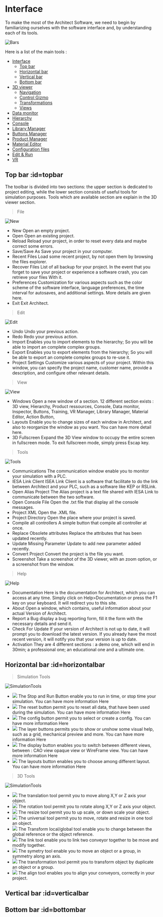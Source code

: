 # Interface 

   To make the most of the Architect Software, we need to begin by familiarizing ourselves with the software interface and, by understanding each of its tools.
   
   ![Bars](Images/Bars.png ':size=800')
   
   Here is a list of the main tools :
   
- [Interface](#interface)
	- [Top bar](#topbar)
	- [Horizontal bar](#horizontalbar)
	- [Vertical bar](#verticalbar)
	- [Bottom bar](#bottombar)
- [3D viewer](#3dviewer)
	- [Navigation](#navigation)
	- [Control Gizmo](#3dviewer)
	- [Transformations](#3dviewer)
	- [Views](#3dviewer)
- [Data monitor](#3dviewer)
- [Hierarchy](#3dviewer)
- [Console](#3dviewer)
- [Library Manager](#3dviewer)
- [Buttons Manager](#3dviewer)
- [Product Manager](#3dviewer)
- [Material Editor](#3dviewer)
- [Configuration files](#3dviewer)
- [Edit & Run](#3dviewer)
- [VR](#vr)

## Top bar :id=topbar

   The toolbar is divided into two sections: the upper section is dedicated to project editing, while the lower section consists of useful tools for simulation purposes. Tools which are available section are explain in the 3D viewer section.

> File

![New](Images/New.png)

- New 	Open an empty project.
- Open 	Open an existing project.
- Reload 	Reload your project, in order to reset every data and maybe correct some errors.
- Save/Save As 	Save your project in your computer.
- Recent Files 	Load some recent project, by not open them by browsing the files explorer.
- Recover Files 	List of all backup for your project. In the event that you forget to save your project or experience a software crash, you can retrieve your files With it.
- Preferences 	Customization for various aspects such as the color scheme of the software interface, language preferences, the time interval for autosaves, and additional settings. More details are given here.
- Exit 	Exit Architect.

> Edit

![Edit](Images/Edit.png)
- Undo 	Undo your previous action.
- Redo 	Redo your previous action.
- Import 	Enables you to import elements to the hierarchy; So you will be able to import an complete complex groups.
- Export 	Enables you to export elements from the hierarchy; So you will be able to export an complete complex groups to re-use it.
- Project Settings 	Customize various aspects of your project. Within this window, you can specify the project name, customer name, provide a description, and configure other relevant details.

> View

![View](Images/View.png)

- Windows 	Open a new window of a section. 12 different section exists : 3D view, Hierarchy, Product ressources, Console, Data monitor, Inspector, Buttons, Training, VR Manager, Library Manager, Material Editor, Action Button,
- Layouts 	Enable you to change sizes of each window in Architect, and also to reorganize the window as you want. You can have more detail here.
- 3D Fullscreen 	Expand the 3D View window to occupy the entire screen in fullscreen mode. To exit fullscreen mode, simply press Escap key.


> Tools

![Tools](Images/Tools.png)

- Communications 	The communication window enable you to monitor your simulation with a PLC.
- IESA Link Client 	ISEA Link Client is a software that facilitate to do the link between Architect and your PLC, such as a software like KEP or RSLink.
- Open Alias Project 	The Alias project is a text file shared with IESA Link to communicate between the two software.
- Open Console File 	Open the .txt file that display all the console messages.
- Project XML 	Open the .XML file.
- Project Directory 	Open the place where your project is saved.
- Compile all controllers 	A simple button that compile all controller at once.
- Replace Obsolete attributes 	Replace the attributes that has been updated recently.
- Update Missing Parameter 	Update to add new parameter added recently.
- Convert Project 	Convert the project is the file you want.
- Screenshot 	Take a screenshot of the 3D viewer, with an zoom option, or a screenshot from the window.

> Help

![Help](Images/Help.png)

- Documentation 	Here is the documentation for Architect, which you can access at any time. Simply click on Help>Documentation or press the F1 key on your keyboard. It will redirect you to this site.
- About 	Open a window, which contains, useful information about your actual Version of Architect.
- Report a Bug 	display a bug reporting form, fill it the form with the necessary details and send it.
- Check For Update 	If your version of Architect is not up to date, it will prompt you to download the latest version. If you already have the most recent version, it will notify you that your version is up to date.
- Activation 	They are 4 different sections : a demo one, which will end in 30min; a professional one; an educational one and a ultimate one.

## Horizontal bar :id=horizontalbar

> Simulation Tools

![SimulationTools](Images/Simulation_Bar.png)

- ![](Images/Stop.png) The Stop and Run Button enable you to run in time, or stop time your simulation. You can have more information Here
- ![](Images/Reset.png) The reset button permit you to reset all data, that have been used during the simulation. You can have more information Here
- ![](Images/Config.png) The config button permit you to select or create a config. You can have more information Here
- ![](Images/Layer.png) The layer buttons permits you to show or unshow some visual help, such as a grid, mechanical preview and more. You can have more information Here
- ![](Images/Display.png) The display button enables you to switch between different views, between : CAO view opaque view or WireFrame view. You can have more information Here
- ![](Images/Layout.png) The layouts button enables you to choose among different layout. You can have more information Here

> 3D Tools

![SimulationTools](Images/3D_tool.png)

- ![](Images/translation.png) 	The translation tool permit you to move along X,Y or Z axis your object.
- ![](Images/Rotation.png) 	The rotation tool permit you to rotate along X,Y or Z axis your object.
- ![](Images/Resized.png) 	The resize tool permit you to up scale, or down scale your object.
- ![](Images/Universal.png) 	The universal tool permit you to move, rotate and resize in one tool an object.
- ![](Images/Transform.png) 	The Transform local/global tool enable you to change between the global reference or the object reference.
- ![](Images/Attach.png) 	The link tool enable you to link two conveyor together to be move and modify together.
- ![](Images/Symmetry.png) 	The symetry tool enable you to move an object or a group, in symmetry along an axis.
- ![](Images/Duplicate.png) 	The transformation tool permit you to transform object by duplicate an object or a group.
- ![](Images/Duplicated.png) 	The align tool enables you to align your conveyors, correctly in your project.

## Vertical bar :id=verticalbar

## Bottom bar :id=bottombar



